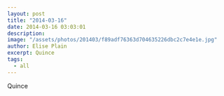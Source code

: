 ```yaml
---
layout: post
title: "2014-03-16"
date: 2014-03-16 03:03:01
description: 
image: "/assets/photos/201403/f89adf76363d704635226dbc2c7e4e1e.jpg"
author: Elise Plain
excerpt: Quince
tags: 
  - all
---
```


Quince
<p></p>
